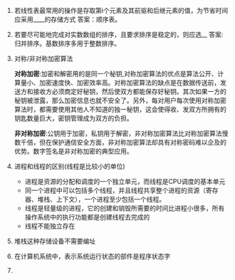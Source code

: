 1. 若线性表最常用的操作是存取第i个元素及其前驱和后继元素的值，为节省时间应采用____的存储方式
答案：顺序表。
2. 若要尽可能地完成对实数数组的排序，且要求排序是稳定的，则应选__
答案:归并排序。基数排序多用于整数排序。
3. 对称/非对称加密算法


    **对称加密**:加密和解密用的是同一个秘钥,对称加密算法的优点是算法公开、计算量小、加密速度快、加密效率高。对称加密算法的缺点是在数据传送前，发送方和接收方必须商定好秘钥，然后使双方都能保存好秘钥。其次如果一方的秘钥被泄露，那么加密信息也就不安全了。另外，每对用户每次使用对称加密算法时，都需要使用其他人不知道的独一秘钥，这会使得收、发双方所拥有的钥匙数量巨大，密钥管理成为双方的负担。

    **非对称加密**:公钥用于加密，私钥用于解密，非对称加密算法比对称加密算法慢数千倍，但在保护通信安全方面，非对称加密算法却具有对称密码难以企及的优势。数字签名是非对称加密的典型应用。
4. 进程和线程的区别(线程是比较小的单位)
    - 进程是资源的分配和调度的一个独立单元，而线程是CPU调度的基本单元
    - 同一个进程中可以包括多个线程，并且线程共享整个进程的资源（寄存器、堆栈、上下文），一个进程至少包括一个线程。
    - 线程是轻量级的进程，它的创建和销毁所需要的时间比进程小很多，所有操作系统中的执行功能都是创建线程去完成的
    - 线程不能独立存在
5. 堆栈这种存储设备不需要编址
6. 在计算机系统中，表示系统运行状态的部件是程序状态字
7. 

